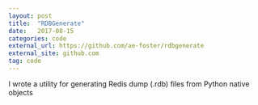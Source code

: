 ```yaml
---
layout: post
title:  "RDBGenerate"
date:   2017-08-15
categories: code
external_url: https://github.com/ae-foster/rdbgenerate
external_site: github.com
tag: code
---
```


I wrote a utility for generating Redis dump (.rdb) files from Python native objects
<!--more-->
